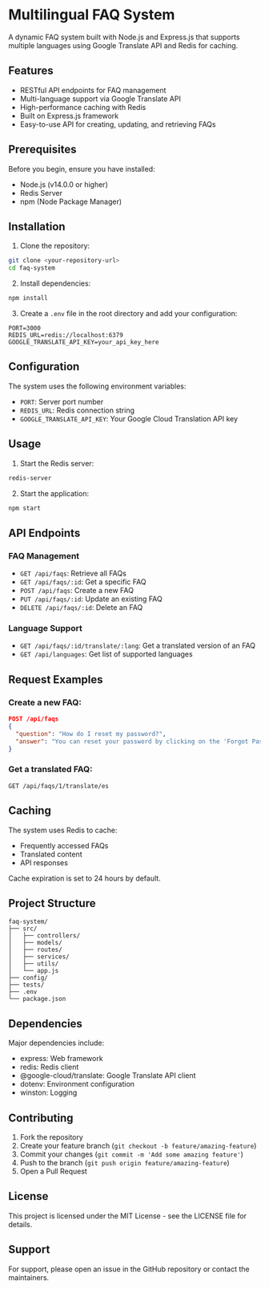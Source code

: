 # Multilingual FAQ System

A dynamic FAQ system built with Node.js and Express.js that supports multiple languages using Google Translate API and Redis for caching.

## Features

- RESTful API endpoints for FAQ management
- Multi-language support via Google Translate API
- High-performance caching with Redis
- Built on Express.js framework
- Easy-to-use API for creating, updating, and retrieving FAQs

## Prerequisites

Before you begin, ensure you have installed:

- Node.js (v14.0.0 or higher)
- Redis Server
- npm (Node Package Manager)

## Installation

1. Clone the repository:
```bash
git clone <your-repository-url>
cd faq-system
```

2. Install dependencies:
```bash
npm install
```

3. Create a `.env` file in the root directory and add your configuration:
```env
PORT=3000
REDIS_URL=redis://localhost:6379
GOOGLE_TRANSLATE_API_KEY=your_api_key_here
```

## Configuration

The system uses the following environment variables:
- `PORT`: Server port number
- `REDIS_URL`: Redis connection string
- `GOOGLE_TRANSLATE_API_KEY`: Your Google Cloud Translation API key

## Usage

1. Start the Redis server:
```bash
redis-server
```

2. Start the application:
```bash
npm start
```

## API Endpoints

### FAQ Management

- `GET /api/faqs`: Retrieve all FAQs
- `GET /api/faqs/:id`: Get a specific FAQ
- `POST /api/faqs`: Create a new FAQ
- `PUT /api/faqs/:id`: Update an existing FAQ
- `DELETE /api/faqs/:id`: Delete an FAQ

### Language Support

- `GET /api/faqs/:id/translate/:lang`: Get a translated version of an FAQ
- `GET /api/languages`: Get list of supported languages

## Request Examples

### Create a new FAQ:
```json
POST /api/faqs
{
  "question": "How do I reset my password?",
  "answer": "You can reset your password by clicking on the 'Forgot Password' link."
}
```

### Get a translated FAQ:
```
GET /api/faqs/1/translate/es
```

## Caching

The system uses Redis to cache:
- Frequently accessed FAQs
- Translated content
- API responses

Cache expiration is set to 24 hours by default.

## Project Structure

```
faq-system/
├── src/
│   ├── controllers/
│   ├── models/
│   ├── routes/
│   ├── services/
│   ├── utils/
│   └── app.js
├── config/
├── tests/
├── .env
└── package.json
```

## Dependencies

Major dependencies include:
- express: Web framework
- redis: Redis client
- @google-cloud/translate: Google Translate API client
- dotenv: Environment configuration
- winston: Logging

## Contributing

1. Fork the repository
2. Create your feature branch (`git checkout -b feature/amazing-feature`)
3. Commit your changes (`git commit -m 'Add some amazing feature'`)
4. Push to the branch (`git push origin feature/amazing-feature`)
5. Open a Pull Request

## License

This project is licensed under the MIT License - see the LICENSE file for details.

## Support

For support, please open an issue in the GitHub repository or contact the maintainers.
